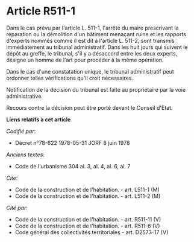# Article R511-1

Dans le cas prévu par l'article L. 511-1, l'arrêté du maire prescrivant la réparation ou la démolition d'un bâtiment menaçant
ruine et les rapports d'experts nommés comme il est dit à l'article L. 511-2, sont transmis immédiatement au tribunal
administratif. Dans les huit jours qui suivent le dépôt au greffe, le tribunal, s'il y a désaccord entre les deux experts,
désigne un homme de l'art pour procéder à la même opération.

Dans le cas d'une constatation unique, le tribunal administratif peut ordonner telles vérifications qu'il croit nécessaires.

Notification de la décision du tribunal est faite au propriétaire par la voie administrative.

Recours contre la décision peut être porté devant le Conseil d'Etat.

**Liens relatifs à cet article**

_Codifié par_:

  - Décret n°78-622 1978-05-31 JORF 8 juin 1978

_Anciens textes_:

  - Code de l'urbanisme 304 al. 3, al. 4, al. 6, al. 7

_Cite_:

  - Code de la construction et de l'habitation. - art. L511-1 (M)
  - Code de la construction et de l'habitation. - art. L511-2 (M)

_Cité par_:

  - Code de la construction et de l'habitation. - art. R511-11 (V)
  - Code de la construction et de l'habitation. - art. R511-6 (V)
  - Code général des collectivités territoriales - art. D2573-17 (V)
